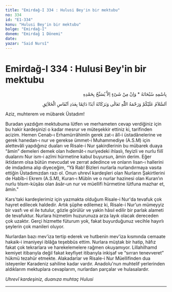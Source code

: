 ```yaml
---
title: "Emirdağ-I 334 : Hulusi Bey'in bir mektubu"
no: 334
id: "E1-334"
konu: "Hulusi Bey'in bir mektubu"
bolge: "Emirdağ-I"
donem: "Emirdağ 1 Dönemi"
date: 
yazar: "Said Nursî"
---
```


# Emirdağ-I 334 : Hulusi Bey'in bir mektubu

<p class="arabic" dir="rtl" title="Meal: “Subhân Allah’ın adıyla” * “Hiçbir şey yoktur ki O'nu hamd ile tesbih etmesin” [İsrâ 17:44]">بِاسْمِهِ سُبْحَانَهُ * وَاِنْ مِنْ شَىْءٍ اِلاَّ يُسَبِّحُ بِحَمْدِهِ</p>

<p class="arabic" dir="rtl" title="Meal: "Mahlukatın nefesleri adedince Allah Teâlâ’nın selamı, rahmeti ve bereketleri üzerinize olsun.”">اَلسَّلاَمُ عَلَيْكُمْ وَرَحْمَةُ اللّٰهِ تَعَالٰى وَبَرَكَاتُهُ اَبَدًا دَائِمًا بِعَدَدِ اَنْفَاسِ الْخَلاَئِقِ</p>

Aziz, muhterem ve mübarek Üstadım!

Buradan yazdığım mektubuma lütfen ve merhameten cevap verdiğiniz için bu hakir kardeşinizi o kadar mesrur ve müteşekkir ettiniz ki, tarifinden acizim. Hemen Cenab-ı Erhamürrâhimîn gerek zat-ı âlî-i üstadânelerine ve gerek hanedan-ı nur ve gerekse ümmet-i Muhammediye (A.S.M) için alettevâli yapdığınız duaları ve Risale-i Nur şakirdlerinin bu mübarek duaya “âmin” demeleri demek olan hıdemât-ı nuriyedeki ihlaslı, feyizli ve nurlu fiilî dualarını Nur ism-i azîmi hürmetine kabul buyursun, âmin derim. Eğer iktidarım olsa bütün mevcudat ve zerrat adedince ve onların lisan-ı hallerini de imdadıma alıp diyeceğim, “Yâ Rab! Bizleri nurlarla nurlandırmaya vasıta ettiğin Üstadımızdan razı ol. Onun uhrevî kardeşleri olan Nurların Şakirtlerini de Habîb-i Ekrem (A.S.M), Kuran-ı Mübîn ve o nurlar hazinesi olan Kuran’ın nurlu tılsım-küşâsı olan âsâr-un nur ve müellifi hürmetine lütfuna mazhar et, âmin."

Kars'taki kardeşlerimiz için yazmakta olduğum Risale-i Nur'da tevafuk çok hayret edilecek haldedir. Artık şüphe edilemez ki, Risale-i Nur’un mümeyyiz bir vasfı ve el ile tutulur, gözle görülür ve yakin hâsıl edilir bir parlak alameti de tevafuktur. Nurlara hizmetim huzurunuza arza layık olacak dereceden çok uzaktır. Gerçi hizmette füturum yok, fakat buyurduğunuz vecihle hayırlı şeylerin çok manileri oluyor.

Nurlardan bazı mev'iza tertip ederek ve hutbenin mev'iza kısmında cemaate hakaik-i imaniyeyi iblâğa teşebbüs ettim. Nurlara müştak bir hatip, hâfız fakat çok tekrarlara ve harekelemelere rağmen okuyamıyor. Lillahilhamd kemiyet itibarıyla değil fakat keyfiyet itibarıyla inkişaf ve “sırran tenevveret” hükmü tezahür etmekte. Alakadarlar ve Risale-i Nur Müellifinden dua isteyenler Karadeniz sahiline kadar vardır. Anadolu'nun muhtelif yerlerinden aldıklarım mektuplara cevaplarım, nurlardan parçalar ve hulasalardır.

*Uhrevî kardeşiniz, duanıza muhtaç*
*Hulusi*

***

